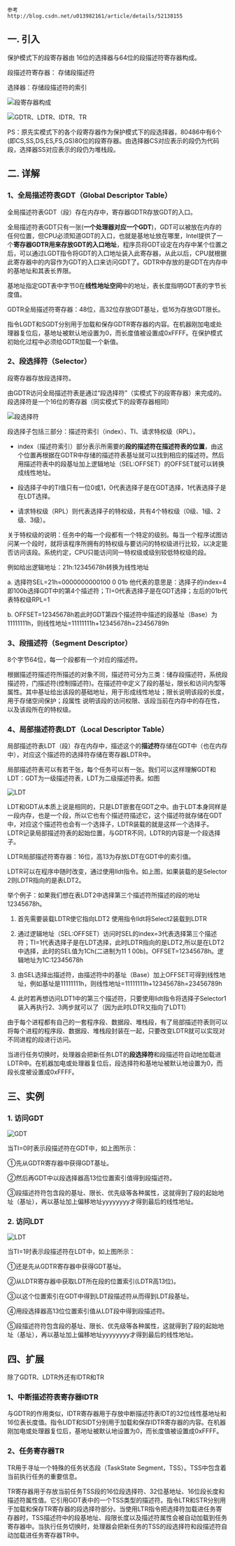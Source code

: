```
参考
http://blog.csdn.net/u013982161/article/details/52138155
```

## 一. 引入

保护模式下的段寄存器由 16位的选择器与64位的段描述符寄存器构成。

段描述符寄存器： 存储段描述符

选择器：存储段描述符的索引

![段寄存器构成](images/11.png)

![GDTR、LDTR、IDTR、TR](images/images15.png)

PS：原先实模式下的各个段寄存器作为保护模式下的段选择器，80486中有6个(即CS,SS,DS,ES,FS,GS)80位的段寄存器。由选择器CS对应表示的段仍为代码段，选择器SS对应表示的段仍为堆栈段。

## 二. 详解

### 1、全局描述符表GDT（Global Descriptor Table）

全局描述符表GDT（段）存在内存中，寄存器GDTR存放GDT的入口。

全局描述符表GDT只有一张(**一个处理器对应一个GDT**)，GDT可以被放在内存的任何位置，但CPU必须知道GDT的入口，也就是基地址放在哪里，Intel提供了一个**寄存器GDTR用来存放GDT的入口地址**，程序员将GDT设定在内存中某个位置之后，可以通过LGDT指令将GDT的入口地址装入此寄存器，从此以后，CPU就根据此寄存器中的内容作为GDT的入口来访问GDT了。GDTR中存放的是GDT在内存中的基地址和其表长界限。

基地址指定GDT表中字节0在**线性地址空间**中的地址，表长度指明GDT表的字节长度值。

GDTR全局描述符寄存器：48位，高32位存放GDT基址，低16为存放GDT限长。

指令LGDT和SGDT分别用于加载和保存GDTR寄存器的内容。在机器刚加电或处理器复位后，基地址被默认地设置为0，而长度值被设置成0xFFFF。在保护模式初始化过程中必须给GDTR加载一个新值。

### 2、段选择符（Selector）

段寄存器存放段选择符。

由GDTR访问全局描述符表是通过“段选择符”（实模式下的段寄存器）来完成的。段选择符是一个16位的寄存器（同实模式下的段寄存器相同）

![段选择符](images/images13.png)

段选择子包括三部分：描述符索引（index）、TI、请求特权级（RPL）。

- index（描述符索引）部分表示所需要的**段的描述符在描述符表的位置**，由这个位置再根据在GDTR中存储的描述符表基址就可以找到相应的描述符。然后用描述符表中的段基址加上逻辑地址（SEL:OFFSET）的OFFSET就可以转换成线性地址。

- 段选择子中的TI值只有一位0或1，0代表选择子是在GDT选择，1代表选择子是在LDT选择。

- 请求特权级（RPL）则代表选择子的特权级，共有4个特权级（0级、1级、2级、3级）。

关于特权级的说明：任务中的每一个段都有一个特定的级别。每当一个程序试图访问某一个段时，就将该程序所拥有的特权级与要访问的特权级进行比较，以决定能否访问该段。系统约定，CPU只能访问同一特权级或级别较低特权级的段。

例如给出逻辑地址：21h:12345678h转换为线性地址

a. 选择符SEL=21h=0000000000100 0 01b 他代表的意思是：选择子的index=4即100b选择GDT中的第4个描述符；TI=0代表选择子是在GDT选择；左后的01b代表特权级RPL=1

b. OFFSET=12345678h若此时GDT第四个描述符中描述的段基址（Base）为11111111h，则线性地址=11111111h+12345678h=23456789h

### 3、段描述符（Segment Descriptor）

8个字节64位，每一个段都有一个对应的描述符。

根据描述符描述符所描述的对象不同，描述符可分为三类：储存段描述符，系统段描述符，门描述符(控制描述符)。在描述符中定义了段的基址，限长和访问内型等属性。其中基址给出该段的基础地址，用于形成线性地址；限长说明该段的长度，用于存储空间保护；段属性 说明该段的访问权限、该段当前在内存中的存在性，以及该段所在的特权级。

### 4、局部描述符表LDT（Local Descriptor Table）

局部描述符表LDT（段）存在内存中，描述这个的**描述符**存储在GDT中（也在内存中），对应这个描述符的选择符存储在寄存器LDTR中。

局部描述符表可以有若干张，每个任务可以有一张。我们可以这样理解GDT和LDT：GDT为一级描述符表，LDT为二级描述符表。如图

![LDT](images/images14.png)

LDT和GDT从本质上说是相同的，只是LDT嵌套在GDT之中。由于LDT本身同样是一段内存，也是一个段，所以它也有个描述符描述它，这个描述符就存储在GDT中，对应这个描述符也会有一个选择子，LDTR装载的就是这样一个选择子。LDTR记录局部描述符表的起始位置，与GDTR不同，LDTR的内容是一个段选择子。

LDTR局部描述符寄存器：16位，高13为存放LDT在GDT中的索引值。

LDTR可以在程序中随时改变，通过使用lldt指令。如上图，如果装载的是Selector 2则LDTR指向的是表LDT2。

举个例子：如果我们想在表LDT2中选择第三个描述符所描述的段的地址12345678h。

1. 首先需要装载LDTR使它指向LDT2 使用指令lldt将Select2装载到LDTR

2. 通过逻辑地址（SEL:OFFSET）访问时SEL的index=3代表选择第三个描述符；TI=1代表选择子是在LDT选择，此时LDTR指向的是LDT2,所以是在LDT2中选择，此时的SEL值为1Ch(二进制为11 1 00b)。OFFSET=12345678h。逻辑地址为1C:12345678h

3. 由SEL选择出描述符，由描述符中的基址（Base）加上OFFSET可得到线性地址，例如基址是11111111h，则线性地址=11111111h+12345678h=23456789h

4. 此时若再想访问LDT1中的第三个描述符，只要使用lldt指令将选择子Selector1装入再执行2、3两步就可以了（因为此时LDTR又指向了LDT1）
 
由于每个进程都有自己的一套程序段、数据段、堆栈段，有了局部描述符表则可以将每个进程的程序段、数据段、堆栈段封装在一起，只要改变LDTR就可以实现对不同进程的段进行访问。

当进行任务切换时，处理器会把新任务LDT的**段选择符**和段描述符自动地加载进LDTR中。在机器加电或处理器复位后，段选择符和基地址被默认地设置为0，而段长度被设置成0xFFFF。

## 三、实例

### 1. 访问GDT

![GDT](images/images16.png)

当TI=0时表示段描述符在GDT中，如上图所示：

①先从GDTR寄存器中获得GDT基址。

②然后再GDT中以段选择器高13位位置索引值得到段描述符。

③段描述符符包含段的基址、限长、优先级等各种属性，这就得到了段的起始地址（基址），再以基址加上偏移地址yyyyyyyy才得到最后的线性地址。

### 2. 访问LDT

![LDT](images/images17.png)

当TI=1时表示段描述符在LDT中，如上图所示：

①还是先从GDTR寄存器中获得GDT基址。

②从LDTR寄存器中获取LDT所在段的位置索引(LDTR高13位)。

③以这个位置索引在GDT中得到LDT段描述符从而得到LDT段基址。

④用段选择器高13位位置索引值从LDT段中得到段描述符。

⑤段描述符符包含段的基址、限长、优先级等各种属性，这就得到了段的起始地址（基址），再以基址加上偏移地址yyyyyyyy才得到最后的线性地址。

## 四、扩展

除了GDTR、LDTR外还有IDTR和TR

### 1、中断描述符表寄存器IDTR

与GDTR的作用类似，IDTR寄存器用于存放中断描述符表IDT的32位线性基地址和16位表长度值。指令LIDT和SIDT分别用于加载和保存IDTR寄存器的内容。在机器刚加电或处理器复位后，基地址被默认地设置为0，而长度值被设置成0xFFFF。

### 2、任务寄存器TR

TR用于寻址一个特殊的任务状态段（TaskState Segment，TSS）。TSS中包含着当前执行任务的重要信息。

TR寄存器用于存放当前任务TSS段的16位段选择符、32位基地址、16位段长度和描述符属性值。它引用GDT表中的一个TSS类型的描述符。指令LTR和STR分别用于加载和保存TR寄存器的段选择符部分。当使用LTR指令把选择符加载进任务寄存器时，TSS描述符中的段基地址、段限长度以及描述符属性会被自动加载到任务寄存器中。当执行任务切换时，处理器会把新任务的TSS的段选择符和段描述符自动加载进任务寄存器TR中。